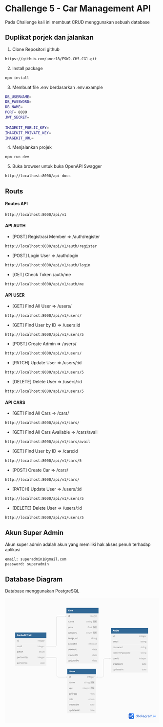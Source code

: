 # Challenge 5 - Car Management API

Pada Challenge kali ini membuat CRUD menggunakan sebuah database

## Duplikat porjek dan jalankan

1. Clone Repositori github

```bash
https://github.com/ancr18/FSW2-CH5-CG1.git
```

2. Install package

```bash
npm install
```

3. Membuat file .env berdasarkan .env.example

```bash
DB_USERNAME=
DB_PASSWORD=
DB_NAME=
PORT= 8000
JWT_SECRET=

IMAGEKIT_PUBLIC_KEY=
IMAGEKIT_PRIVATE_KEY=
IMAGEKIT_URL=
```

4. Menjalankan projek

```bash
npm run dev
```

5. Buka browser untuk buka OpenAPI Swagger

```bash
http://localhost:8000/api-docs
```

## Routs

#### Routes API

```bash
http://localhost:8000/api/v1
```

#### API AUTH

- [POST] Registrasi Member => /auth/register

```bash
http://localhost:8000/api/v1/auth/register
```

- [POST] Login User => /auth/login

```bash
http://localhost:8000/api/v1/auth/login
```

- [GET] Check Token /auth/me

```bash
http://localhost:8000/api/v1/auth/me
```

#### API USER

- [GET] Find All User => /users/

```bash
http://localhost:8000/api/v1/users/
```

- [GET] Find User by ID => /users:id

```bash
http://localhost:8000/api/v1/users/5
```

- [POST] Create Admin => /users/

```bash
http://localhost:8000/api/v1/users/
```

- [PATCH] Update User => /users/:id

```bash
http://localhost:8000/api/v1/users/5
```

- [DELETE] Delete User => /users/:id

```bash
http://localhost:8000/api/v1/users/5
```

#### API CARS

- [GET] Find All Cars => /cars/

```bash
http://localhost:8000/api/v1/cars/
```

- [GET] Find All Cars Available => /cars/avail

```bash
http://localhost:8000/api/v1/cars/avail
```

- [GET] Find User by ID => /cars:id

```bash
http://localhost:8000/api/v1/cars/5
```

- [POST] Create Car => /cars/

```bash
http://localhost:8000/api/v1/cars/
```

- [PATCH] Update User => /users/:id

```bash
http://localhost:8000/api/v1/users/5
```

- [DELETE] Delete User => /users/:id

```bash
http://localhost:8000/api/v1/users/5
```

## Akun Super Admin

Akun super admin adalah akun yang memiliki hak akses penuh terhadap aplikasi

```
email: superadmin1@gmail.com
password: superadmin
```

## Database Diagram

Database menggunakan PostgreSQL

![[Database]](public\img\db-diagram.png)
